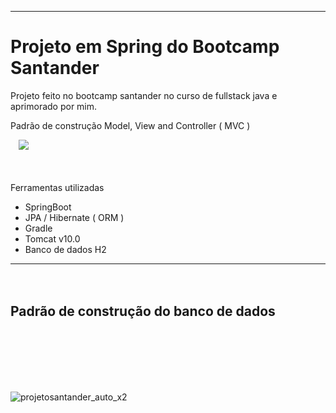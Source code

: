 <hr>
<h1> Projeto em Spring do Bootcamp Santander </h1>
        <p>Projeto feito no bootcamp santander no curso de fullstack java e aprimorado por mim.</p>
        <p>Padrão de construção Model, View and Controller ( MVC )</p>
<p>
     ㅤ<img src="https://user-images.githubusercontent.com/84048306/127258477-2157ef3f-0b40-46c5-939d-c9c420cddb01.png">

       
ㅤㅤ
        <p>Ferramentas utilizadas</p>
        <ul>
            <li>SpringBoot</li>
           <li>JPA / Hibernate ( ORM ) </li>
           <li>Gradle</li>
           <li>Tomcat v10.0</li>
            <li>Banco de dados H2</li>
        </ul>
<hr>
    ㅤ    
         <h2 style="padding-bottom: 50px;"> Padrão de construção do banco de dados </h2>
      <br>
        <br>
        
![projetosantander_auto_x2](https://user-images.githubusercontent.com/84048306/127257067-160f1f30-f939-4c13-b554-7d23e935ffeb.jpg)



